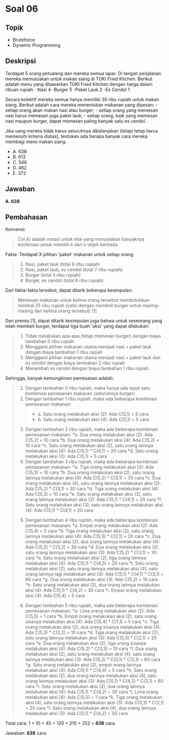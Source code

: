 # Soal 06

## Topik

* Bruteforce
* Dynamic Programming

## Deskripsi

Terdapat 5 orang petualang dan mereka semua lapar. Di tengah perjalanan mereka memutuskan untuk makan siang di TOKI Fried Kitchen. Berikut adalah menu yang ditawarkan TOKI Fried Kitchen dengan harga dalam ribuan rupiah.
	-Nasi 				4
	-Burger 			5
	-Paket Lauk 		2
	-Es Cendol 			1

Secara kolektif mereka semua hanya memiliki 30 ribu rupiah untuk makan siang. Berikut adalah cara mereka menentukan makanan yang dipesan:
	- setiap orang akan makan nasi atau burger;
	- setiap orang yang memesan nasi harus memesan juga paket lauk;
	- setiap orang, baik yang memesan nasi maupun burger, dapat memesan paling banyak satu es cendol.

Jika uang mereka tidak harus seluruhnya dibelanjakan (tetapi tetap harus memenuhi kriteria diatas), tentukan ada berapa banyak cara mereka membagi menu makan siang.

* A. 638
* B. 613
* C. 546
* D. 462
* E. 372

## Jawaban
**A. 638**

## Pembahasan

Konvensi:
>C(n,k) adalah notasi untuk nilai yang menyatakan banyaknya kombinasi untuk memilih k dari n objek berbeda

Fakta:
Terdapat X pilihan 'paket' makanan untuk setiap orang:
>1. Nasi, paket lauk (total 6 ribu rupiah)
>2. Nasi, paket lauk, es cendol (total 7 ribu rupiah)
>3. Burger (total 5 ribu rupiah)
>4. Burger, es cendol (total 6 ribu rupiah)

Dari fakta-fakta tersebut, dapat ditarik beberapa kesimpulan:
>Memesan makanan untuk kelima orang tersebut membutuhkan minimal 25 ribu rupiah (yaitu dengan membeli burger untuk masing-masing dari kelima orang tersebut) [1]

Dari premis [1], dapat ditarik kesimpulan juga bahwa untuk seseorang yang telah membeli burger, terdapat tiga buah 'aksi' yang dapat dilakukan:
>1) Tidak melakukan apa-apa (tetap memesan burger) dengan biaya tambahan 0 ribu rupiah
>2) Mengganti pilihan makanan utama menjadi nasi + paket lauk dengan biaya tambahan 1 ribu rupiah
>3) Mengganti pilihan makanan utama menjadi nasi + paket lauk dan es cendol dengan biaya tambahan 2 ribu rupiah
>4) Menambah es cendol dengan biaya tambahan 1 ribu rupiah

Sehingga, banyak kemungkinan pemesanan adalah:
>1. Dengan tambahan 0 ribu rupiah, maka hanya ada tepat satu kombinasi pemesanan makanan (seluruhnya burger)
>2. Dengan tambahan 1 ribu rupiah, maka ada beberapa kombinasi pemesanan makanan:
>> * a. Satu orang melakukan aksi (2): Ada C(5,1) = 5 cara
>> * b. Satu orang melakukan aksi (4): Ada C(5,1) = 5 cara
>3. Dengan tambahan 2 ribu rupiah, maka ada beberapa kombinasi pemesanan makanan:
> *a. Dua orang melakukan aksi (2): Ada C(5,2) = 10 cara
> *b. Dua orang melakukan aksi (4): Ada C(5,2) = 10 cara
> *c. Satu orang melakukan aksi (2), satu orang lainnya melakukan aksi (4): Ada C(5,1) * C(4,1) = 20 cara
> *d. Satu orang melakukan aksi (3): Ada C(5,1) = 5 cara
>4. Dengan tambahan 3 ribu rupiah, maka ada beberapa kombinasi pemesanan makanan:
> *a. Tiga orang melakukan aksi (2): Ada C(5,3) = 10 cara
> *b. Dua orang melakukan aksi (2), satu orang lainnya melakukan aksi (4): Ada C(5,2) * C(3,1) = 30 cara
> *c. Dua orang melakukan aksi (4), satu orang lainnya melakukan aksi (2): Ada C(5,2) * C(3,1) = 30 cara
> *d. Tiga orang melakukan aksi (4): Ada C(5,3) = 10 cara
> *e. Satu orang melakukan aksi (3), satu orang lainnya melakukan aksi (2): Ada C(5,1) * C(4,1) = 20 cara
> *f. Satu orang melakukan aksi (3), satu orang lainnya melakukan aksi (4): Ada C(5,1) * C(4,1) = 20 cara
>5) Dengan tambahan 4 ribu rupiah, maka ada beberapa kombinasi pemesanan makanan:
> *a. Empat orang melakukan aksi (2): Ada C(5,4) = 5 cara
> *b. Tiga orang melakukan aksi (2), satu orang lainnya melakukan aksi (4): Ada C(5,3) * C(2,1) = 20 cara
> *c. Dua orang melakukan aksi (2), dua orang lainnya melakukan aksi (4): Ada C(5,2) * C(3,2) = 30 cara
> *d. Dua orang melakukan aksi (2), satu orang lainnya melakukan aksi (3): Ada C(5,2) * C(3,1) = 30 cara
> *e. Satu orang melakukan aksi (2), tiga orang lainnya melakukan aksi (4): Ada C(5,1) * C(4,3) = 20 cara
> *f. Satu orang melakukan aksi (2), satu orang lainnya melakukan aksi (4), satu orang lainnya lagi melakukan aksi (3): Ada C(5,1) * C(4,1) * C(3,1) = 60 cara
> *g. Dua orang melakukan aksi (3): Ada C(5,2) = 10 cara
> *h. Satu orang melakukan aksi (3), dua orang lainnya melakukan aksi (4): Ada C(5,1) * C(4,2) = 30 cara
> *i. Empat orang melakukan aksi (4): Ada C(5,4) = 5 cara
>6. Dengan tambahan 5 ribu rupiah, maka ada beberapa kombinasi pemesanan makanan:
> *a. Lima orang melakukan aksi (2): Ada C(5,5) = 1 cara
> *b. Empat orang melakukan aksi (2), satu orang sisanya melakukan aksi (4): Ada C(5,4) * C(1,1) = 5 cara
> *c. Tiga orang melakukan aksi (2), dua orang sisanya melakukan aksi (4): Ada C(5,3) * C(2,2) = 10 cara
> *d. Tiga orang melakukan aksi (2), satu orang lainnya melakukan aksi (3): Ada C(5,3) * C(2,1) = 20 cara
> *e. Dua orang melakukan aksi (2), tiga orang sisanya melakukan aksi (4): Ada C(5,2) * C(3,3) = 10 cara
> *f. Dua orang melakukan aksi (2), satu orang melakukan aksi (4), satu orang lainnya melakukan aksi (3): Ada C(5,2) * C(3,1) * C(2,1) = 60 cara
> *g. Satu orang melakukan aksi (2), empat orang lainnya melakukan aksi (4): Ada C(5,1) * C(4,4) = 5 cara
> *h. Satu orang melakukan aksi (2), dua orang lainnya melakukan aksi (4), satu orang lainnya melakukan aksi (3): Ada C(5,1) * C(4,2) * C(2,1) = 60 cara
> *i. Satu orang melakukan aksi (2), dua orang lainnya melakukan aksi (4): Ada C(5,1) * C(4,2) = 30 cara
> *j. Lima orang melakukan aksi (4): Ada C(5,5) = 1 cara
> *k. Tiga orang melakukan aksi (4), satu orang lainnya melakukan aksi (3): Ada C(5,3) * C(2,1) = 20 cara
> *l. Satu orang melakukan aksi (4), dua orang lainnya melakukan aksi (3): Ada C(5,1) * C(4,2) = 30 cara

Total cara: 1 + 10 + 45 + 120 + 210 + 252 = **638** cara.

Jawaban: **638** cara.
